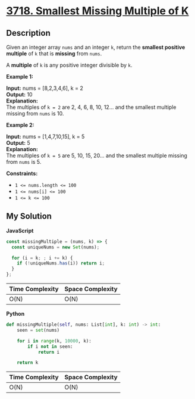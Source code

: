 # [3718. Smallest Missing Multiple of K](https://leetcode.com/problems/smallest-missing-multiple-of-k)

## Description

Given an integer array `nums` and an integer `k`, return the **smallest positive multiple** of `k` that is **missing** from `nums`.

A **multiple** of `k` is any positive integer divisible by `k`.

**Example 1:**

**Input:** nums = \[8,2,3,4,6\], k = 2  
**Output:** 10  
**Explanation:**  
The multiples of `k = 2` are 2, 4, 6, 8, 10, 12... and the smallest multiple missing from `nums` is 10.

**Example 2:**

**Input:** nums = \[1,4,7,10,15\], k = 5  
**Output:** 5  
**Explanation:**  
The multiples of `k = 5` are 5, 10, 15, 20... and the smallest multiple missing from `nums` is 5.

**Constraints:**

- `1 <= nums.length <= 100`
- `1 <= nums[i] <= 100`
- `1 <= k <= 100`

## My Solution

**JavaScript**

```js
const missingMultiple = (nums, k) => {
  const uniqueNums = new Set(nums);

  for (i = k; ; i += k) {
    if (!uniqueNums.has(i)) return i;
  }
};
```

| Time Complexity | Space Complexity |
| --------------- | ---------------- |
| O(N)            | O(N)             |

**Python**

```python
def missingMultiple(self, nums: List[int], k: int) -> int:
    seen = set(nums)

    for i in range(k, 10000, k):
        if i not in seen:
            return i

    return k
```

| Time Complexity | Space Complexity |
| --------------- | ---------------- |
| O(N)            | O(N)             |
